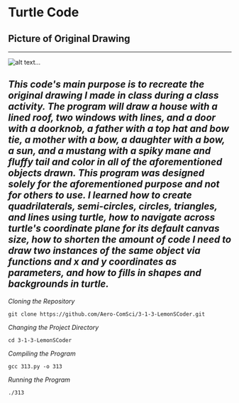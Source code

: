 # Turtle Code 
## Picture of Original Drawing

--------
![alt text](https://github.com/Aero-ComSci/3-1-3-LemonSCoder/blob/main/images/Photo313.png "Original Drawing")...

*This code's main purpose is to recreate the original drawing I made in class during a class activity. The program will draw a house with a lined roof, two windows with lines, and a door with a doorknob, a father with a top hat and bow tie, a mother with a bow, a daughter with a bow, a sun, and a mustang with a spiky mane and fluffy tail and color in all of the aforementioned objects drawn. This program was designed solely for the aforementioned purpose and not for others to use. I learned how to create quadrilaterals, semi-circles, circles, triangles, and lines using turtle, how to navigate across turtle's coordinate plane for its default canvas size, how to shorten the amount of code I need to draw two instances of the same object via functions and x and y coordinates as parameters, and how to fills in shapes and backgrounds in turtle.*
--------

*Cloning the Repository*
```
git clone https://github.com/Aero-ComSci/3-1-3-LemonSCoder.git
```
*Changing the Project Directory*
```
cd 3-1-3-LemonSCoder
```
*Compiling the Program*
```
gcc 313.py -o 313
```
*Running the Program*
```
./313
```
